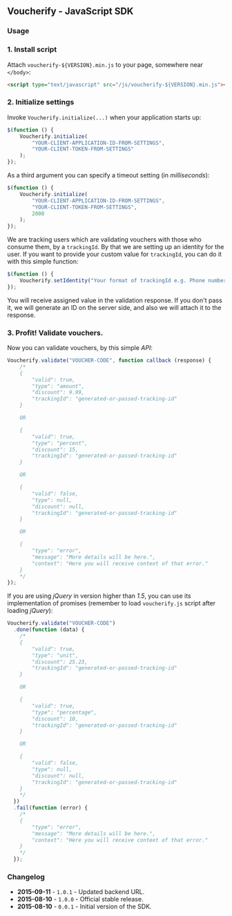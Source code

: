 ## Voucherify - JavaScript SDK

### Usage

### 1. Install script

Attach `voucherify-${VERSION}.min.js` to your page, somewhere near `</body>`:

```html
<script type="text/javascript" src="/js/voucherify-${VERSION}.min.js"></script>
```

### 2. Initialize settings

Invoke `Voucherify.initialize(...)` when your application starts up:

```javascript
$(function () {
    Voucherify.initialize(
        "YOUR-CLIENT-APPLICATION-ID-FROM-SETTINGS",
        "YOUR-CLIENT-TOKEN-FROM-SETTINGS"
    );
});
```

As a third argument you can specify a timeout setting (in *milliseconds*):

```javascript
$(function () {
    Voucherify.initialize(
        "YOUR-CLIENT-APPLICATION-ID-FROM-SETTINGS",
        "YOUR-CLIENT-TOKEN-FROM-SETTINGS",
        2000
    );
});
```

We are tracking users which are validating vouchers with those who consume them, by a `trackingId`. By that we are setting up an identity for the user. If you want to provide your custom value for `trackingId`, you can do it with this simple function:

```javascript
$(function () {
    Voucherify.setIdentity("Your format of trackingId e.g. Phone number or Email address.");
});
```

You will receive assigned value in the validation response. If you don't pass it, we will generate an ID on the server side, and also we will attach it to the response.

### 3. Profit! Validate vouchers.

Now you can validate vouchers, by this simple *API*:

```javascript
Voucherify.validate("VOUCHER-CODE", function callback (response) {
    /*
    {
        "valid": true,
        "type": "amount",
        "discount": 9.99,
        "trackingId": "generated-or-passed-tracking-id"
    }

    OR

    {
        "valid": true,
        "type": "percent",
        "discount": 15,
        "trackingId": "generated-or-passed-tracking-id"
    }

    OR

    {
        "valid": false,
        "type": null,
        "discount": null,
        "trackingId": "generated-or-passed-tracking-id"
    }

    OR

    {
        "type": "error",
        "message": "More details will be here.",
        "context": "Here you will receive context of that error."
    }
    */
});
```

If you are using *jQuery* in version higher than *1.5*, you can use its implementation of promises (remember to load `voucherify.js` script after loading *jQuery*):

```javascript
Voucherify.validate("VOUCHER-CODE")
  .done(function (data) {
    /*
    {
        "valid": true,
        "type": "unit",
        "discount": 25.23,
        "trackingId": "generated-or-passed-tracking-id"
    }

    OR

    {
        "valid": true,
        "type": "percentage",
        "discount": 10,
        "trackingId": "generated-or-passed-tracking-id"
    }

    OR

    {
        "valid": false,
        "type": null,
        "discount": null,
        "trackingId": "generated-or-passed-tracking-id"
    }
    */
  })
  .fail(function (error) {
    /*
    {
        "type": "error",
        "message": "More details will be here.",
        "context": "Here you will receive context of that error."
    }
    */
  });
```

### Changelog

- **2015-09-11** - `1.0.1` - Updated backend URL.
- **2015-08-10** - `1.0.0` - Official stable release.
- **2015-08-10** - `0.0.1` - Initial version of the SDK.
